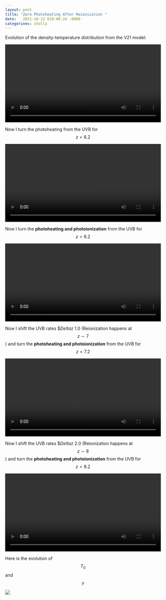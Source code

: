 ```yaml
---
layout: post
title: "Zero Photoheating After Reionization "
date:   2021-10-22 010:00:24 -0800
categorines: cholla
---
```


Evolution of the density-temperature distribution from the V21 model:

<div style="text-align: center">
<video src="{{ site.url }}assets/videos/phase_diagram_P19m.mp4" width="100%"  height="auto" controls preload> </video>
</div>


Now I turn the photoheating from the UVB for $$z<6.2$$

<div style="text-align: center">
<video src="{{ site.url }}assets/videos/phase_diagram_P19m_zero_heat.mp4" width="100%"  height="auto" controls preload> </video>
</div>


Now I turn the **photoheating and photoionization** from the UVB for $$z<6.2$$

<div style="text-align: center">
<video src="{{ site.url }}assets/videos/phase_diagram_P19m_zero_heat_ion.mp4" width="100%"  height="auto" controls preload> </video>
</div>



Now I shift the UVB rates $$Delta z ~ 1.0$ (Reionization happens at $$z\sim 7$$ ) and turn the **photoheating and photoionization** from the UVB for $$z<7.2$$

<div style="text-align: center">
<video src="{{ site.url }}assets/videos/phase_diagram_P19m_zero_heat_ion_1.mp4" width="100%"  height="auto" controls preload> </video>
</div>


Now I shift the UVB rates $$Delta z ~ 2.0$ (Reionization happens at $$z\sim 8$$ ) and turn the **photoheating and photoionization** from the UVB for $$z<8.2$$

<div style="text-align: center">
<video src="{{ site.url }}assets/videos/phase_diagram_P19m_zero_heat_ion_2.mp4" width="100%"  height="auto" controls preload> </video>
</div>


Here is the evolution of $$T_0$$ and $$\gamma$$

<img src="{{ site.url }}assets/images/fig_thermal_zero_heat.png">
